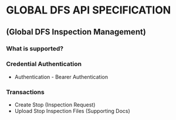# GLOBAL DFS API SPECIFICATION 
## (Global DFS Inspection Management)

### What is supported?

### Credential Authentication
* Authentication - Bearer Authentication

### Transactions
* Create Stop (Inspection Request)
* Upload Stop Inspection Files (Supporting Docs)



